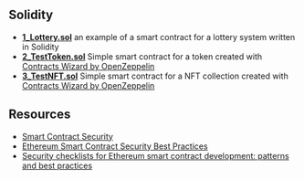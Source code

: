 ## Solidity
- [**1_Lottery.sol**](https://github.com/seeu-inspace/reference-web3-security/blob/main/development/1_Lottery.sol) an example of a smart contract for a lottery system written in Solidity
- [**2_TestToken.sol**](https://github.com/seeu-inspace/reference-web3-security/blob/main/development/2_TestToken.sol) Simple smart contract for a token created with [Contracts Wizard by OpenZeppelin](https://docs.openzeppelin.com/contracts/4.x/wizard)
- [**3_TestNFT.sol**](https://github.com/seeu-inspace/reference-web3-security/blob/main/development/3_TestNFT.sol) Simple smart contract for a NFT collection created with [Contracts Wizard by OpenZeppelin](https://docs.openzeppelin.com/contracts/4.x/wizard)

## Resources
- [Smart Contract Security](https://ethereum.org/en/developers/docs/smart-contracts/security/)
- [Ethereum Smart Contract Security Best Practices](https://consensys.github.io/smart-contract-best-practices/)
- [Security checklists for Ethereum smart contract development: patterns and best practices](https://arxiv.org/pdf/2008.04761.pdf)
